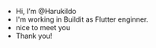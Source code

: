 -  Hi, I’m @HarukiIdo
-  I'm working in Buildit as Flutter enginner.
-  nice to meet you
-  Thank you!

<!---
HarukiIdo/HarukiIdo is a ✨ special ✨ repository because its `README.md` (this file) appears on your GitHub profile.
You can click the Preview link to take a look at your changes.
--->
